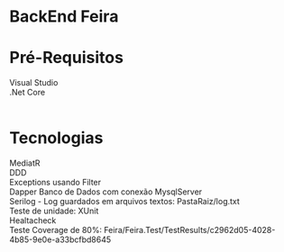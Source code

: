 # BackEnd Feira

# Pré-Requisitos
Visual Studio<br/> 
.Net Core<br/> <br/> 

# Tecnologias
MediatR<br/> 
DDD<br/> 
Exceptions usando Filter<br/> 
Dapper
Banco de Dados com conexão MysqlServer<br/> 
Serilog - Log guardados em arquivos textos: PastaRaiz/log.txt<br/> 
Teste de unidade: XUnit<br/> 
Healtacheck<br/> 
Teste Coverage de 80%: Feira/Feira.Test/TestResults/c2962d05-4028-4b85-9e0e-a33bcfbd8645<br/> 

